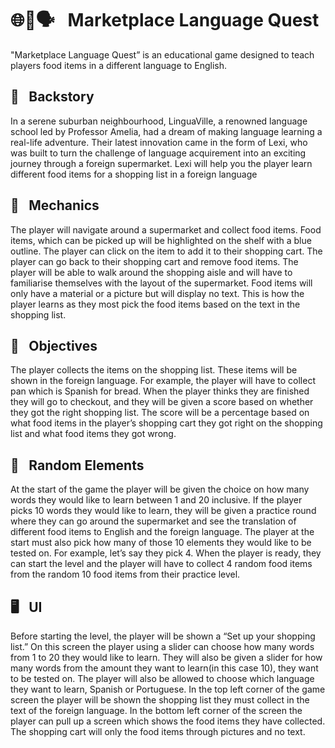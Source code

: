 
# **🌐🛒🗣️&ensp; Marketplace Language Quest**
"Marketplace Language Quest” is an educational game designed to teach players food items in a different language to English.  







## **📜&ensp; Backstory**
In a serene suburban neighbourhood, LinguaVille, a renowned language school led by Professor Amelia, had a dream of making language learning a real-life adventure. Their latest innovation came in the form of Lexi, who was built to turn the challenge of language acquirement into an exciting journey through a foreign supermarket. Lexi will help you the player learn different food items for a shopping list in a foreign language
## **🔧&ensp; Mechanics**
The player will navigate around a supermarket and collect food items. Food items, which can be picked up will be highlighted on the shelf with a blue outline. The player can click on the item to add it to their shopping cart. The player can go back to their shopping cart and remove food items. The  player will be able to walk around the shopping aisle and will have to familiarise themselves with the layout of the supermarket. Food items will only have a material or a picture but will display no text. This is how the player learns as they most pick the food items based on the text in the shopping list.
## **🎯&ensp; Objectives**
The player collects the items on the shopping list. These items will be shown in the foreign language. For example, the player will have to collect pan which is Spanish for bread. When the player thinks they are finished they will go to checkout, and they will be given a score based on whether they got the right shopping list. The score will be a percentage based on what food items in the player’s shopping cart they got right on the shopping list and what food items they got wrong.
## **🎲&ensp; Random Elements**
At the start of the game the player will be given the choice on how many words they would like to learn between 1 and 20 inclusive. If the player picks 10 words they would like to learn, they will be given a  practice round where they can go around the supermarket and see the translation of different food items to English and the foreign language. The player at the start must also pick how many of those 10 elements they would like to be tested on. For example, let’s say they pick 4.  When the player is ready, they can start the level and the player will have to collect 4 random food items from the random 10 food items from their practice level.
## **🖥️&ensp; UI**
Before starting the level, the player will be shown a “Set up your shopping list.” On this screen the player using a slider can choose how many words from 1 to 20 they would like to learn. They will also be given a slider for how many words from the amount they want to learn(in this case 10), they want to be tested on. The player will also be allowed to choose which language they want to learn, Spanish or Portuguese. In the top left corner of the game screen the player will be shown the shopping list they must collect in the text of the foreign language. In the bottom left corner of the screen the player can pull up a screen which shows the food items they have collected. The shopping cart will only the food items through pictures and no text.
